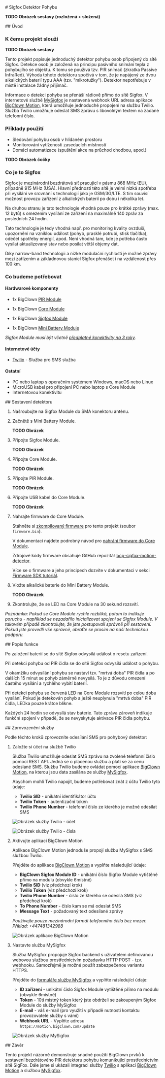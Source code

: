 # Sigfox Detektor Pohybu


**TODO Obrázek sestavy (rozložená + složená)**


## Úvod


### K čemu projekt slouží


**TODO Obrázek sestavy**


Tento projekt popisuje jednoduchý detektor pohybu osob připojený do sítě Sigfox.
Detekce osob je založená na principu pasivního snímání tepla z pohybujího se objektu.
K tomu se používá tzv. PIR snímač (zkratka Passive InfraRed).
Výhoda tohoto detektoru spočívá v tom, že je napájený ze dvou alkalických baterií typu AAA (tzv. "mikrotužky").
Detektor nepotřebuje v místě instalace žádný přijímač.

Informace o detekci pohybu se přenáší rádiově přímo do sítě Sigfox.
V internetové službě [MySigfox](https://www.mysigfox.cz) je nastavená webhook URL adresa aplikace [BigClown Motion](https://motion.bigclown.cz), která umožňuje jednoduché propojení na službu Twilio.
Služba Twilio umožňuje odeslat SMS zprávu s libovolným textem na zadané telefonní číslo.


### Příklady použití


* Sledování pohybu osob v hlídaném prostoru
* Monitorování vytíženosti zasedacích místností
* Domácí automatizace (spuštění akce na průchod chodbou, apod.)


**TODO Obrázek čočky**


### Co je to Sigfox


Sigfox je mezinárodní bezdrátová síť pracující v pásmu 868 MHz (EU), případně 915 MHz (USA).
Hlavní předností této sítě je velmi nízká spotřeba při vysílání ve srovnání s technologií jako je GSM/3G/LTE.
S tím souvisí možnost provozu zařízení z alkalických baterií po dobu i několika let.

Na druhou stranu je tato technologie vhodná pouze pro krátké zprávy (max. 12 bytů) s omezením vysílání ze zařízení na maximálně 140 zpráv za posledních 24 hodin.

Tato technologie je tedy vhodná např. pro monitoring kvality ovzduší, upozornění na vzniklou událost (pohyb, prasklé potrubí, stisk tlačítka), odečet spotřeby energií, apod.
Není vhodná tam, kde je potřeba často vysílat aktualizovaný stav nebo posílat větší objemy dat.

Díky narrow-band technologii a nízké modulační rychlosti je možné zprávy mezi zařízením a základnovou stanicí Sigfox přenášet i na vzdálenost přes 100 km.


### Co budeme potřebovat


#### Hardwarové komponenty


* 1x BigClown [PIR Module](https://obchod.bigclown.cz/products/pir-module)

* 1x BigClown [Core Module](https://obchod.bigclown.cz/products/core-module)

* 1x BigClown [Sigfox Module](https://obchod.bigclown.cz/products/sigfox-module)

* 1x BigClown [Mini Battery Module](https://obchod.bigclown.cz/products/mini-battery-module)

_Sigfox Module musí být včetně [předplatné konektivity na 3 roky](https://obchod.bigclown.cz/products/sigfox-module-predplatne-na-3-roky)._


#### Internetové účty


* [Twilio](https://www.twilio.com) - Služba pro SMS služba


#### Ostatní


* PC nebo laptop s operačním systémem Windows, macOS nebo Linux
* MicroUSB kabel pro připojení PC nebo laptop s Core Module
* Internetovou konektivitu


## Sestavení detektoru


1. Našroubujte na Sigfox Module do SMA konektoru anténu.

2. Začnětě s Mini Battery Module.

   **TODO Obrázek**

3. Připojte Sigfox Module.

   **TODO Obrázek**

4. Připojte Core Module.

   **TODO Obrázek**

5. Připojte PIR Module.

   **TODO Obrázek**

6. Připojte USB kabel do Core Module.

   **TODO Obrázek**

7. Nahrajte firmware do Core Module.

   Stáhněte si [zkompilovaný firmware](https://github.com/bigclownlabs/bcp-sigfox-motion-detector/releases/latest) pro tento projekt (soubor `firmware.bin`).

   V dokumentaci najdete podrobný návod pro [nahrání firmware do Core Module](core-module-flashing.md).

   Zdrojové kódy firmware obsahuje GitHub repozitář [bcp-sigfox-motion-detector](https://github.com/bigclownlabs/bcp-sigfox-motion-detector).

   Více se o firmware a jeho principech dozvíte v dokumentaci v sekci [Firmware SDK tutoriál](core-module-sdk.md).

8. Vložte alkalické baterie do Mini Battery Module.

   **TODO Obrázek**

9. Zkontrolujte, že se LED na Core Module na 30 sekund rozsvítí.

_Poznámka: Pokud se Core Module rychle rozbliká, potom to indikuje poruchu - například se nezadařilo inicializovat spojení se Sigfox Module.
V takovém případě zkontrolujte, že jste postupovali správně při sestavení.
Pokud jste provedli vše správně, obraťte se prosím na naši technickou podporu._


## Popis funkce


Po založení baterií se do sítě Sigfox odvysílá událost o resetu zařízení.

Při detekci pohybu od PIR čidla se do sítě Sigfox odvysílá událost o pohybu.

V okamžiku odvysílání pohybu se nastaví tzv. "mrtvá doba" PIR čidla a po dalších 15 minut se pohyb záměrně nevysílá.
To je z důvodu omezení častého vysílání a rychlého vybití baterií.

Při detekci pohybu se červená LED na Core Module rozsvítí po celou dobu vysílání.
Pokud je detekován pohyb a ještě neuplynula "mrtvá doba" PIR čidla, LEDka pouze krátce blikne.

Každých 24 hodin se odvysílá stav baterie.
Tato zpráva zároveň indikuje funkční spojení v případě, že se nevyskytuje aktivace PIR čidla pohybu.


## Zprovozenění služby


Podle těchto kroků zprovozníte odesílání SMS pro pohybový detektor:


1. Založte si účet na službě Twilio

   Služba Twilio umožňuje odeslat SMS zprávu na zvolené telefonní číslo pomocí REST API.
   Jedná se o placenou službu a platí se za cenu odeslané SMS.
   Službu Twilio budeme ovládat pomocí aplikace [BigClown Motion](motion.bigclown.cz), na kterou jsou data zasílána ze služby [MySigfox](https://www.mysigfox.cz).

   Abychom mohli Twilio napojit, budeme potřebovat znát z účtu Twilio tyto údaje:

     * **Twilio SID** - unikátní identifikátor účtu
     * **Twilio Token** - autentizační token
     * **Twilio Phone Number** - telefonní číslo ze kterého je možné odesílat SMS

   ![Obrázek služby Twilio - účet](images/sigfox-motion-detector/twilio-account.png)

   ![Obrázek služby Twilio - čísla](images/sigfox-motion-detector/twilio-numbers.png)

2. Aktivujte aplikaci BigClown Motion

   Aplikace BigClown Motion jednoduše propojí službu MySigfox s SMS službou Twilio.

   Přejděte do aplikace [BigClown Motion](https://motion.bigclown.cz) a vyplňte následující údaje:

   * **BigClown Sigfox Module ID** - unikátní číslo Sigfox Module vytištěné přímo na modulu (obvykle 6místné)
   * **Twilio SID** (viz předchozí krok)
   * **Twilio Token** (viz předchozí krok)
   * **Twilio Phone Number** - číslo ze kterého se odesílá SMS (viz předchozí krok)
   * **To Phone Number** - číslo kam se má odeslat SMS
   * **Message Text** - požadovaný text odesílané zprávy

   _Používejte pouze mezinárodní formát telefonního čísla bez mezer.
   Příklad: +447481342988_

   ![Obrázek aplikace BigClown Motion](images/sigfox-motion-detector/application-motion.png)


3. Nastavte službu MySigfox

   Služba MySigfox propojuje Sigfox backend s uživatelem definovanou webovou službou prostřednictvím požadavku HTTP POST - tzv. webhooku.
   Samozřejmě je možné použít zabezpečenou variantu HTTPS.

   Přejděte do [formuláře služby MySigfox](https://www.mysigfox.cz/form) a vyplňte následující údaje:

   * **ID zařízení** - unikátní číslo Sigfox Module vytištěné přímo na modulu (obvykle 6místné)
   * **Token** - 10ti místný token který jste obdrželi se zakoupeným Sigfox Module do služby MySigfox
   * **E-mail** - váš e-mail (pro využití v případě nutnosti kontaktu provozovatele služby s vámi)
   * **Webhook URL** - Vyplňte adresu `https://motion.bigclown.com/update`

   ![Obrázek služby MySigfox](images/sigfox-motion-detector/service-mysigfox.png)


## Závěr


Tento projekt názorně demonstruje snadné použití BigClown prvků k sestavení bezdrátového PIR detektoru pohybu komunikující prostřednictvím sítě SigFox.
Dále jsme si ukázali integraci služby [Twilio](https://www.twilio.com) s aplikací [BigClown Motion](https://motion.bigclown.cz) a službou [MySigfox](https://www.mysigfox.cz).
